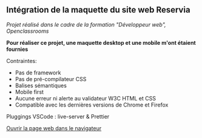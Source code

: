 ## Intégration de la maquette du site web Reservia

*Projet réalisé dans le cadre de la formation "Développeur web", Openclassrooms*

**Pour réaliser ce projet, une maquette desktop et une mobile m'ont étaient fournies**

Contraintes:

* Pas de framework
* Pas de pré-compilateur CSS
* Balises sémantiques
* Mobile first
* Aucune erreur ni alerte au validateur W3C HTML et CSS
* Compatible avec les dernières versions de Chrome et Firefox


Pluggings VSCode : live-server & Prettier

[Ouvrir la page web dans le navigateur](https://mailys2731.github.io/Reservia/)
